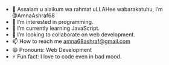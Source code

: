- 👋 Assalam u alaikum wa rahmat uLLAHee wabarakatuhu, I’m @AmnaAshraf68
- 👀 I’m interested in programming.
- 🌱 I’m currently learning JavaScript.
- 💞️ I’m looking to collaborate on web development.
- 📫 How to reach me amna68ashraf@gmail.com
- 😄 Pronouns: Web Development
- ⚡ Fun fact: I love to code even in bad mood. 

<!---
AmnaAshraf68/AmnaAshraf68 is a ✨ special ✨ repository because its `README.md` (this file) appears on your GitHub profile.
You can click the Preview link to take a look at your changes.
--->
